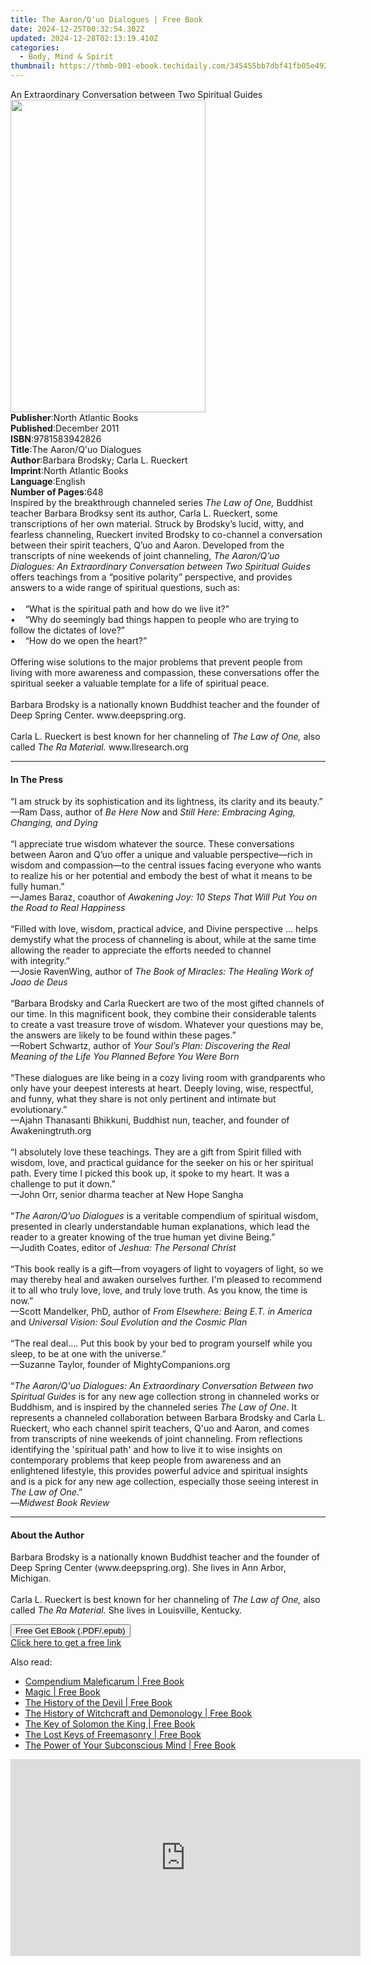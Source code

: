 ```yaml
---
title: The Aaron/Q'uo Dialogues | Free Book
date: 2024-12-25T00:32:54.302Z
updated: 2024-12-28T02:13:19.410Z
categories:
  - Body, Mind & Spirit
thumbnail: https://thmb-001-ebook.techidaily.com/345455bb7dbf41fb05e492aad59c0caae4d1646a06243a9cb290983da7b38a69.jpg
---
```

<main id="book-container">
  <div class="flex flex-col">
    <div class="book-brief flex-1 py-6 px-4 sm:p-6 md:py-10 md:px-8">
      <!-- brief-->
      <div class="book-brief-main">
        An Extraordinary Conversation between Two Spiritual Guides
      </div>
    </div>
    <div
      class="book-meta-info flex-1 grid gap-4 col-start-1 col-end-3 row-start-1 sm:mb-6 sm:grid-cols-4 lg:gap-6 lg:col-start-2 lg:row-end-6 lg:row-span-6 lg:mb-0"
    >
      <div
        class="book-meta-info-left place-content-center mt-4 p-4 text-sm leading-6 col-start-2 col-span-2 dark:text-slate-400"
      >
        <img
          class="w-full h-500 object-cover rounded-lg sm:h-255 sm:col-span-2 lg:col-span-full"
          src="https://img-001-ebook.techidaily.com/dddf551cc7d30f52c1544e891ff651962edcf9de897a5cab365aef5609ba5bbb.jpg"
          alt=""
          width="312"
          height="500"
        />
      </div>
      <div
        class="book-meta-info-right mt-2 col-start-1 row-start-2 col-span-3 self-center"
      >
        <!-- meta data  -->
        <div class="flex flex-col px-4 md:px-8">
          <div class="flex-1">
            <strong>Publisher</strong>:<span class="px-2"
              >North Atlantic Books</span
            >
          </div>
          <div class="flex-1">
            <strong>Published</strong>:<span class="px-2">December 2011</span>
          </div>
          <div class="flex-1">
            <strong>ISBN</strong>:<span class="px-2">9781583942826</span>
          </div>
          <div class="flex-1">
            <strong>Title</strong>:<span class="px-2"
              >The Aaron/Q&#39;uo Dialogues</span
            >
          </div>
          <div class="flex-1">
            <strong>Author</strong>:<span class="px-2"
              >Barbara Brodsky; Carla L. Rueckert</span
            >
          </div>
          <div class="flex-1">
            <strong>Imprint</strong>:<span class="px-2"
              >North Atlantic Books</span
            >
          </div>
          <div class="flex-1">
            <strong>Language</strong>:<span class="px-2">English</span>
          </div>
          <div class="flex-1">
            <strong>Number of Pages</strong>:<span class="px-2">648</span>
          </div>
        </div>
      </div>
    </div>
    <div class="book-description flex-1 py-6 px-4 sm:p-6 md:py-10 md:px-8">
      <div class="book-description-main">
        <div accordion-content="" id="description">
          Inspired by the breakthrough channeled series
          <i>The Law of One,</i> Buddhist teacher Barbara Brodksy sent its
          author, Carla L. Rueckert, some transcriptions of her own material.
          Struck by Brodsky’s lucid, witty, and fearless channeling, Rueckert
          invited Brodsky to co-channel a conversation between their spirit
          teachers, Q’uo and Aaron. Developed from the transcripts of nine
          weekends of joint channeling,
          <i
            >The Aaron/Q’uo Dialogues: An Extraordinary Conversation between Two
            Spiritual Guides</i
          >
          offers teachings from a “positive polarity” perspective, and provides
          answers to a wide range of spiritual questions, such as:<br /><br />•&nbsp;&nbsp;
          &nbsp;“What is the spiritual path and how do we live it?”<br />•&nbsp;&nbsp;
          &nbsp;“Why do seemingly bad things happen to people who are trying to
          follow the dictates of love?”<br />•&nbsp;&nbsp; &nbsp;“How do we open
          the heart?”<br /><br />Offering wise solutions to the major problems
          that prevent people from living with more awareness and compassion,
          these conversations offer the spiritual seeker a valuable template for
          a life of spiritual peace.&nbsp; &nbsp;<br /><br />Barbara Brodsky is
          a nationally known Buddhist teacher and the founder of Deep Spring
          Center. www.deepspring.org. <br /><br />Carla L. Rueckert is best
          known for her channeling of <i>The Law of One,</i> also called
          <i>The Ra Material. </i>www.llresearch.org
        </div>
        <div class="accordion-fader"></div>
      </div>
    </div>
    <div class="book-excerpts flex-1 py-6 px-4 sm:p-6 md:py-10 md:px-8">
      <!-- excerpts-->
      <div class="book-excerpts-main">
        <hr />
        <h4 class="placeholder placeholder-heading">
          <span>In The Press</span>
        </h4>
        <p>
          “I am struck by its sophistication and its lightness, its clarity and
          its beauty.”<br />
          —Ram Dass, author of <i>Be Here Now</i> and
          <i>Still Here: Embracing Aging, Changing, and Dying<br /></i><br />
          “I appreciate true wisdom whatever the source. These conversations
          between Aaron and Q’uo offer a unique and valuable perspective—rich in
          wisdom and compassion—to the central issues facing everyone who wants
          to realize his or her potential and embody the best of what it means
          to be fully human.”<br />
          —James Baraz, coauthor of
          <i
            >Awakening Joy: 10 Steps That Will Put You on the Road to Real
            Happiness<br /></i
          ><br />
          “Filled with love, wisdom, practical advice, and Divine perspective …
          helps demystify what the process of channeling is about, while at the
          same time allowing the reader to appreciate the efforts needed
          to&nbsp;channel with&nbsp;integrity.”<br />
          —Josie RavenWing, author of
          <i>The Book of Miracles: The Healing Work of Joao de Deus<br /></i
          ><br />
          “Barbara Brodsky and Carla Rueckert are two of the most gifted
          channels of our time. In this magnificent book, they combine their
          considerable talents to create a vast treasure trove of wisdom.
          Whatever your questions may be, the answers are likely to be found
          within these pages.”<br />
          —Robert Schwartz, author of
          <i
            >Your Soul’s Plan: Discovering the Real Meaning of the Life You
            Planned Before You Were Born<br /></i
          ><br />
          “These dialogues are like being in a cozy living room with
          grandparents who only have your deepest interests at heart. Deeply
          loving, wise, respectful, and funny, what they share is not only
          pertinent and intimate but evolutionary.”<br />
          —Ajahn Thanasanti Bhikkuni, Buddhist nun, teacher, and founder of
          Awakeningtruth.org<br /><br />
          “I absolutely love these teachings. They are a gift from Spirit filled
          with wisdom, love, and practical guidance for the seeker on his or her
          spiritual path. Every time I picked this book up, it spoke to my
          heart. It was a challenge to put it down.”<br />
          —John Orr, senior dharma teacher at New Hope Sangha<br /><br />
          “<i>The Aaron/Q’uo Dialogues</i> is a veritable compendium of
          spiritual wisdom, presented in clearly understandable human
          explanations, which lead the reader to a greater knowing of the true
          human yet divine Being.”<br />
          —Judith Coates, editor of <i>Jeshua: The Personal Christ<br /></i
          ><br />
          “This book really is a gift—from voyagers of light to voyagers of
          light, so we may thereby heal and awaken ourselves further. I'm
          pleased to recommend it to all who truly love, love, and truly love
          truth. As you know, the time is now.”<br />
          —Scott Mandelker, PhD, author of
          <i>From Elsewhere: Being E.T. in America</i> and
          <i>Universal Vision: Soul Evolution and the Cosmic Plan<br /></i
          ><br />
          “The real deal.… Put this book by your bed to program yourself while
          you sleep, to be at one with the universe.”<br />
          —Suzanne Taylor, founder of MightyCompanions.org<br /><br />“<i
            >The Aaron/Q'uo Dialogues: An Extraordinary Conversation Between two
            Spiritual Guides</i
          >
          is for any new age collection strong in channeled works or Buddhism,
          and is inspired by the channeled series <i>The Law of One</i>. It
          represents a channeled collaboration between Barbara Brodsky and Carla
          L. Rueckert, who each channel spirit teachers, Q'uo and Aaron, and
          comes from transcripts of nine weekends of joint channeling. From
          reflections identifying the 'spiritual path' and how to live it to
          wise insights on contemporary problems that keep people from awareness
          and an enlightened lifestyle, this provides powerful advice and
          spiritual insights and is a pick for any new age collection,
          especially those seeing interest in <i>The Law of One</i>.”<br />—<i
            >Midwest Book Review</i
          >
        </p>
      </div>
    </div>
    <div class="book-about-author flex-1 py-6 px-4 sm:p-6 md:py-10 md:px-8">
      <!-- about author-->
      <div class="book-main-author-main">
        <hr />
        <h4 class="placeholder placeholder-heading">
          <span>About the Author</span>
        </h4>
        <p>
          Barbara Brodsky is a nationally known Buddhist teacher and the founder
          of Deep Spring Center (www.deepspring.org). She lives in Ann Arbor,
          Michigan.<br />
          &nbsp;<br />
          Carla L. Rueckert is best known for her channeling of
          <i>The Law of One, </i>also called <i>The Ra Material. </i>She<i
          > </i>lives in Louisville, Kentucky.
        </p>
      </div>
    </div>
    <div class="book-free-get flex-1 py-6 px-4 sm:p-6 md:py-10 md:px-8">
      <button
        id="btn-free-get"
        class="bg-blue-500 hover:bg-blue-700 text-white font-bold py-2 px-4 rounded"
      >
        Free Get EBook (.PDF/.epub)
      </button>
      <div id="countdown-display" class="px-2 text-lg mt-2"></div>
      <a
        id="free-link"
        class="hidden bg-blue-500 hover:bg-blue-700 text-white font-bold py-2 px-4 rounded"
        href="https://www.ebooks.com/en-us/book/664203/the-aaron-q-uo-dialogues/barbara-brodsky/"
        target="_blank"
        >Click here to get a free link</a
      >
    </div>
    <script>
      let countdownTime = 0;
      let countdownInterval = null;
      document
        .getElementById('btn-free-get')
        .addEventListener('click', startCountdown);
      function startCountdown() {
        countdownTime = new Date().getTime() + 60000 * 3;
        countdownInterval = setInterval(updateCountdown, 1000);
        document.getElementById('btn-free-get').disabled = true;
        document
          .getElementById('btn-free-get')
          .classList.add('bg-gray-500', 'cursor-not-allowed');
      }
      function updateCountdown() {
        let currentTime = new Date().getTime();
        let timeLeft = countdownTime - currentTime;
        let secondsLeft = Math.floor(timeLeft / 1000);
        document.getElementById('countdown-display').innerHTML =
          `Remaining time: ${secondsLeft} seconds.`;
        if (secondsLeft <= 0) {
          clearInterval(countdownInterval);
          document.getElementById('btn-free-get').classList.add('hidden');
          document.getElementById('free-link').classList.remove('hidden');
          document.getElementById('countdown-display').innerHTML = '';
        }
      }
    </script>
  </div>
</main>

<ins class="adsbygoogle"
      style="display:block"
      data-ad-client="ca-pub-7571918770474297"
      data-ad-slot="8358498916"
      data-ad-format="auto"
      data-full-width-responsive="true"></ins>
    

<span class="atpl-alsoreadstyle">Also read:</span>
<div><ul>
<li><a href="https://novels-ebooks.techidaily.com/96418164-9780486121109-compendium-maleficarum/"><u>Compendium Maleficarum | Free Book</u></a></li>
<li><a href="https://novels-ebooks.techidaily.com/96418182-9780486121079-magic/"><u>Magic | Free Book</u></a></li>
<li><a href="https://novels-ebooks.techidaily.com/96418178-9780486122892-the-history-of-the-devil/"><u>The History of the Devil | Free Book</u></a></li>
<li><a href="https://novels-ebooks.techidaily.com/96418228-9780486120904-the-history-of-witchcraft-and-demonology/"><u>The History of Witchcraft and Demonology | Free Book</u></a></li>
<li><a href="https://novels-ebooks.techidaily.com/96418237-9780486121017-the-key-of-solomon-the-king/"><u>The Key of Solomon the King | Free Book</u></a></li>
<li><a href="https://novels-ebooks.techidaily.com/96418205-9780486121031-the-lost-keys-of-freemasonry/"><u>The Lost Keys of Freemasonry | Free Book</u></a></li>
<li><a href="https://novels-ebooks.techidaily.com/96417939-9780486113319-the-power-of-your-subconscious-mind/"><u>The Power of Your Subconscious Mind | Free Book</u></a></li>
</ul></div>

<!-- affiliate ads begin -->
<iframe width="560" height="315" src="https://www.youtube.com/embed/HSFNIAYChbA?si=4TIlsUrYmY5vP2il" title="YouTube video player" frameborder="0" allow="accelerometer; autoplay; clipboard-write; encrypted-media; gyroscope; picture-in-picture; web-share" referrerpolicy="strict-origin-when-cross-origin" allowfullscreen></iframe>
<!-- affiliate ads end -->

